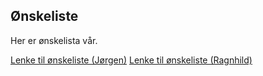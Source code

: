 ## Ønskeliste

Her er ønskelista vår.

[Lenke til ønskeliste (Jørgen)](https://onskelister.no/liste?id=DhiQaYhWTrVBajDbumuM)
[Lenke til ønskeliste (Ragnhild)](https://onskelister.no/liste?id=VA5Niu3XhSJ4LuvwH8XT)

